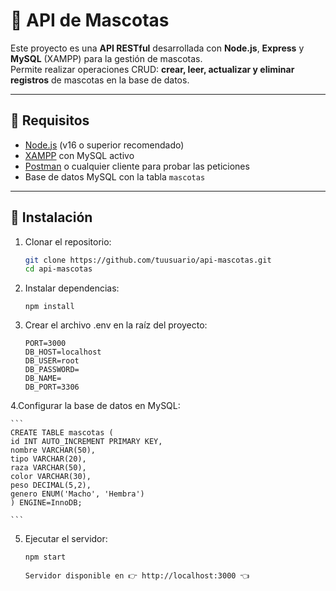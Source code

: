 # 🐾 API de Mascotas

Este proyecto es una **API RESTful** desarrollada con **Node.js**, **Express** y **MySQL** (XAMPP) para la gestión de mascotas.  
Permite realizar operaciones CRUD: **crear, leer, actualizar y eliminar registros** de mascotas en la base de datos.

---

## 📌 Requisitos

- [Node.js](https://nodejs.org/) (v16 o superior recomendado)
- [XAMPP](https://www.apachefriends.org/es/index.html) con MySQL activo
- [Postman](https://www.postman.com/) o cualquier cliente para probar las peticiones
- Base de datos MySQL con la tabla `mascotas`

---

## 📂 Instalación

1. Clonar el repositorio:
   ```bash
   git clone https://github.com/tuusuario/api-mascotas.git
   cd api-mascotas

2. Instalar dependencias:
    ```
    npm install
    ```

3. Crear el archivo .env en la raíz del proyecto:
    ```
    PORT=3000
    DB_HOST=localhost
    DB_USER=root
    DB_PASSWORD=
    DB_NAME=
    DB_PORT=3306
    ```

4.Configurar la base de datos en MySQL:

    ```
    CREATE TABLE mascotas (
    id INT AUTO_INCREMENT PRIMARY KEY,
    nombre VARCHAR(50),
    tipo VARCHAR(20),
    raza VARCHAR(50),
    color VARCHAR(30),
    peso DECIMAL(5,2),
    genero ENUM('Macho', 'Hembra')
    ) ENGINE=InnoDB;

    ```

5. Ejecutar el servidor:
    ```
    npm start
    ```
    ```
    Servidor disponible en 👉 http://localhost:3000 👈
    ```